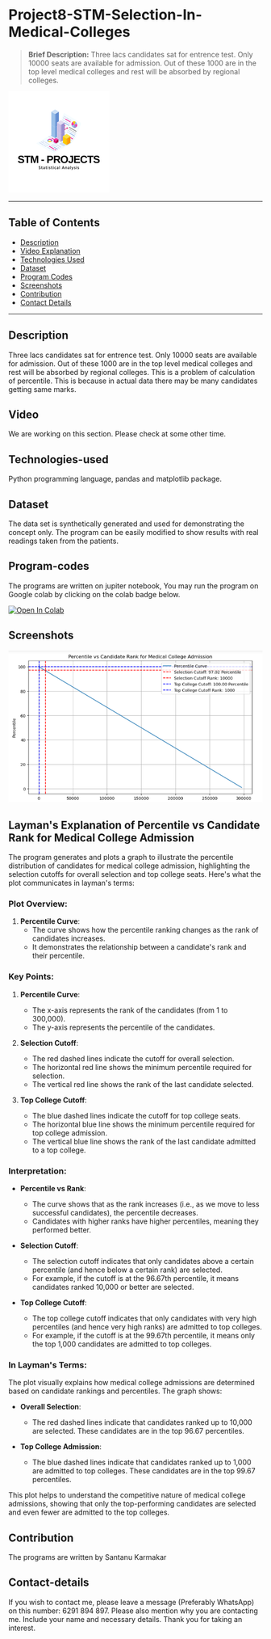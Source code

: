 # Project8-STM-Selection-In-Medical-Colleges
> **Brief Description:** Three lacs candidates sat for entrence test. Only 10000 seats are available for admission. Out of these 1000 are in the top level medical colleges and rest will be absorbed by regional colleges.

![Project Logo](STMProjects.png)

---

## Table of Contents

- [Description](#description)
- [Video Explanation](#video)
- [Technologies Used](#technologies-used)
- [Dataset](#dataset)
- [Program Codes ](#program-codes)
- [Screenshots](#screenshots)
- [Contribution](#contributipn)
- [Contact Details](#contact-details)

---

## Description

Three lacs candidates sat for entrence test. Only 10000 seats are available for admission. Out of these 1000 are in the top level medical colleges and rest will be absorbed by regional colleges. This is a problem of calculation of percentile. This is because in actual data there may be many candidates getting same marks.


## Video
<!--
[![Watch the video](https://img.youtube.com/vi/tbd/hqdefault.jpg)](https://www.youtube.com/watch?v=tbd) 
-->

We are working on this section. Please check at some other time.

## Technologies-used

Python programming language, pandas and matplotlib package.

## Dataset

The data set is synthetically generated and used for demonstrating the concept only. The program can be easily modified to show results with real readings taken from the patients.

## Program-codes

The programs are written on jupiter notebook, You may run the program on Google colab by clicking on the colab badge below.

[![Open In Colab](https://colab.research.google.com/assets/colab-badge.svg)](https://colab.research.google.com/github/fromsantanu/Project8-STM-Selection-In-Medical-Colleges/blob/main/Project8-STM-Selection-In-Medical-Colleges.ipynb)

## Screenshots

![Program Output](output.png)

## Layman's Explanation of Percentile vs Candidate Rank for Medical College Admission

The program generates and plots a graph to illustrate the percentile distribution of candidates for medical college admission, highlighting the selection cutoffs for overall selection and top college seats. Here's what the plot communicates in layman's terms:

### Plot Overview:
1. **Percentile Curve**:
   - The curve shows how the percentile ranking changes as the rank of candidates increases.
   - It demonstrates the relationship between a candidate's rank and their percentile.

### Key Points:
1. **Percentile Curve**:
   - The x-axis represents the rank of the candidates (from 1 to 300,000).
   - The y-axis represents the percentile of the candidates.

2. **Selection Cutoff**:
   - The red dashed lines indicate the cutoff for overall selection.
   - The horizontal red line shows the minimum percentile required for selection.
   - The vertical red line shows the rank of the last candidate selected.

3. **Top College Cutoff**:
   - The blue dashed lines indicate the cutoff for top college seats.
   - The horizontal blue line shows the minimum percentile required for top college admission.
   - The vertical blue line shows the rank of the last candidate admitted to a top college.

### Interpretation:
- **Percentile vs Rank**:
  - The curve shows that as the rank increases (i.e., as we move to less successful candidates), the percentile decreases.
  - Candidates with higher ranks have higher percentiles, meaning they performed better.

- **Selection Cutoff**:
  - The selection cutoff indicates that only candidates above a certain percentile (and hence below a certain rank) are selected.
  - For example, if the cutoff is at the 96.67th percentile, it means candidates ranked 10,000 or better are selected.

- **Top College Cutoff**:
  - The top college cutoff indicates that only candidates with very high percentiles (and hence very high ranks) are admitted to top colleges.
  - For example, if the cutoff is at the 99.67th percentile, it means only the top 1,000 candidates are admitted to top colleges.

### In Layman's Terms:
The plot visually explains how medical college admissions are determined based on candidate rankings and percentiles. The graph shows:

- **Overall Selection**:
  - The red dashed lines indicate that candidates ranked up to 10,000 are selected. These candidates are in the top 96.67 percentiles.

- **Top College Admission**:
  - The blue dashed lines indicate that candidates ranked up to 1,000 are admitted to top colleges. These candidates are in the top 99.67 percentiles.

This plot helps to understand the competitive nature of medical college admissions, showing that only the top-performing candidates are selected and even fewer are admitted to the top colleges.


## Contribution

The programs are written by Santanu Karmakar

## Contact-details

If you wish to contact me, please leave a message (Preferably WhatsApp) on this number: 6291 894 897.
Please also mention why you are contacting me. Include your name and necessary details.
Thank you for taking an interest.

